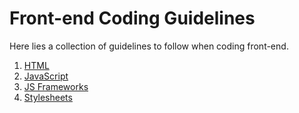 # Front-end Coding Guidelines
Here lies a collection of guidelines to follow when coding front-end.

1. [HTML](html.md)
2. [JavaScript](javascript.md)
3. [JS Frameworks](js-frameworks.md)
4. [Stylesheets](stylesheets.md)
